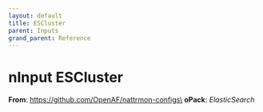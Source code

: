 ```yaml
---
layout: default
title: ESCluster
parent: Inputs
grand_parent: Reference
---
```

# nInput ESCluster

**From**: https://github.com/OpenAF/nattrmon-configs\
**oPack**: _ElasticSearch_